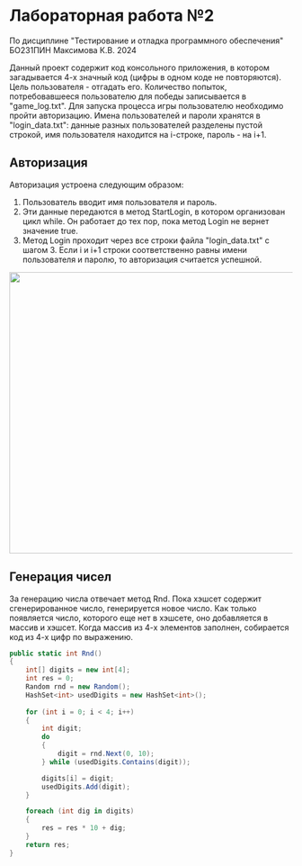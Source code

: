# Лабораторная работа №2

По дисциплине "Тестирование и отладка программного обеспечения"
БО231ПИН Максимова К.В. 
2024


Данный проект содержит код консольного приложения, в котором загадывается 4-х значный код (цифры в одном коде не повторяются). Цель пользователя - отгадать его. Количество попыток, потребовавшееся пользователю для победы записывается в "game_log.txt". Для запуска процесса игры пользователю необходимо пройти авторизацию. Имена пользователей и пароли хранятся в "login_data.txt": данные разных пользователей разделены пустой строкой, имя пользователя находится на i-строке, пароль - на i+1.

## Авторизация
Авторизация устроена следующим образом: 
1. Пользователь вводит имя пользователя и пароль.
2. Эти данные передаются в метод StartLogin, в котором организован цикл while. Он работает до тех пор, пока метод Login не вернет значение true.
3. Метод Login проходит через все строки файла "login_data.txt" с шагом 3. Если i и i+1 строки соответственно равны имени пользователя и паролю, то авторизация считается успешной.
<img src="https://github.com/user-attachments/assets/e1dd6042-871e-427a-9ebc-635740969cd1" width="900" height="500">

## Генерация чисел
За генерацию числа отвечает метод Rnd. Пока хэшсет содержит сгенерированное число, генерируется новое число. Как только появляется число, которого еще нет в хэшсете, оно добавляется в массив и хэшсет. Когда массив из 4-х элементов заполнен, собирается код из 4-х цифр по выражению.
```c#
public static int Rnd()
{
    int[] digits = new int[4];
    int res = 0;
    Random rnd = new Random();
    HashSet<int> usedDigits = new HashSet<int>();
             
    for (int i = 0; i < 4; i++)
    {
        int digit;
        do
        {
            digit = rnd.Next(0, 10);
        } while (usedDigits.Contains(digit));

        digits[i] = digit;
        usedDigits.Add(digit);
    }

	foreach (int dig in digits)
    {
        res = res * 10 + dig;
    }
    return res;
}
```
